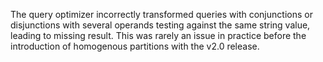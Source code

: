 The query optimizer incorrectly transformed queries with conjunctions or
disjunctions with several operands testing against the same string value,
leading to missing result. This was rarely an issue in practice before the
introduction of homogenous partitions with the v2.0 release.
